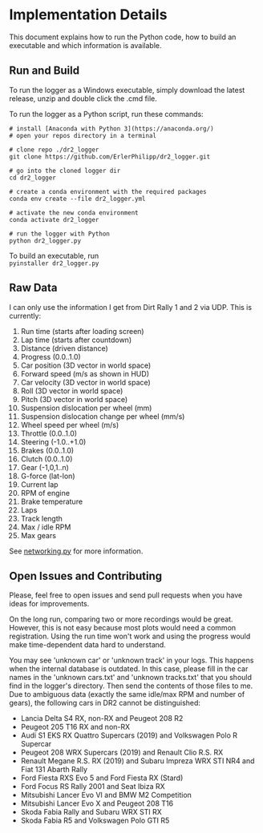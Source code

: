 # Implementation Details #

This document explains how to run the Python code, how to build an executable and which information is available.


## Run and Build ##

To run the logger as a Windows executable, simply download the latest release, unzip and double click the .cmd file.

To run the logger as a Python script, run these commands:
~~~~
# install [Anaconda with Python 3](https://anaconda.org/)
# open your repos directory in a terminal

# clone repo ./dr2_logger
git clone https://github.com/ErlerPhilipp/dr2_logger.git

# go into the cloned logger dir
cd dr2_logger

# create a conda environment with the required packages
conda env create --file dr2_logger.yml

# activate the new conda environment
conda activate dr2_logger

# run the logger with Python
python dr2_logger.py
~~~~

To build an executable, run \
`pyinstaller dr2_logger.py`


## Raw Data ##

I can only use the information I get from Dirt Rally 1 and 2 via UDP. This is currently:

1. Run time (starts after loading screen)
1. Lap time (starts after countdown)
1. Distance (driven distance)
1. Progress (0.0..1.0)
1. Car position (3D vector in world space)
1. Forward speed (m/s as shown in HUD)
1. Car velocity (3D vector in world space)
1. Roll (3D vector in world space)
1. Pitch (3D vector in world space)
1. Suspension dislocation per wheel (mm)
1. Suspension dislocation change per wheel (mm/s)
1. Wheel speed per wheel (m/s)
1. Throttle (0.0..1.0)
1. Steering (-1.0..+1.0)
1. Brakes (0.0..1.0)
1. Clutch (0.0..1.0)
1. Gear (-1,0,1..n)
1. G-force (lat-lon)
1. Current lap
1. RPM of engine
1. Brake temperature
1. Laps
1. Track length
1. Max / idle RPM
1. Max gears

See [networking.py](source/networking.py) for more information.


## Open Issues and Contributing ##

Please, feel free to open issues and send pull requests when you have ideas for improvements.

On the long run, comparing two or more recordings would be great. However, this is not easy because most plots would need a common registration. Using the run time won't work and using the progress would make time-dependent data hard to understand.

You may see 'unknown car' or 'unknown track' in your logs. This happens when the internal database is outdated. In this case, please fill in the car names in the 'unknown cars.txt' and 'unknown tracks.txt' that you should find in the logger's directory. Then send the contents of those files to me.
Due to ambiguous data (exactly the same idle/max RPM and number of gears), the following cars in DR2 cannot be distinguished:
- Lancia Delta S4 RX, non-RX and Peugeot 208 R2
- Peugeot 205 T16 RX and non-RX
- Audi S1 EKS RX Quattro Supercars (2019) and Volkswagen Polo R Supercar
- Peugeot 208 WRX Supercars (2019) and Renault Clio R.S. RX
- Renault Megane R.S. RX (2019) and Subaru Impreza WRX STI NR4 and Fiat 131 Abarth Rally 
- Ford Fiesta RXS Evo 5 and Ford Fiesta RX (Stard)
- Ford Focus RS Rally 2001 and Seat Ibiza RX
- Mitsubishi Lancer Evo VI and BMW M2 Competition
- Mitsubishi Lancer Evo X and Peugeot 208 T16
- Skoda Fabia Rally and Subaru WRX STI RX
- Skoda Fabia R5 and Volkswagen Polo GTI R5

